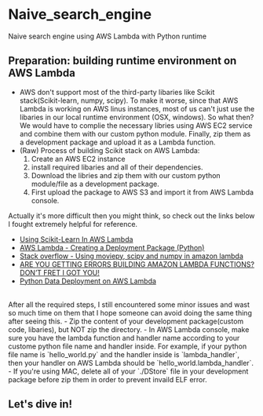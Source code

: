 # Naive_search_engine
Naive search engine using AWS Lambda with Python runtime

## Preparation: building runtime environment on AWS Lambda
- AWS  don't support most of the third-party libaries like Scikit stack(Scikit-learn, numpy, scipy). To make it worse, since that AWS Lambda is working on AWS linus instances, most of us can't just use the libaries in our local runtime environment (OSX, windows). So what then? We would have to complie the necessary libries using AWS EC2 service and combine them with our custom python module. Finally, zip them as a development package and upload it as a Lambda function.
- (Raw) Process of building Scikit stack on AWS Lambda:
  1. Create an AWS EC2 instance
  2. install required libaries and all of their dependencies.
  3. Download the libries and zip them with our custom python module/file as a development package.
  4. First upload the package to AWS S3 and import it from AWS Lambda console.

Actually it's more difficult then you might think, so check out the links below I fought extremely helpful for reference.
- [Using Scikit-Learn In AWS Lambda]
- [AWS Lambda - Creating a Deployment Package (Python)]
- [Stack overflow - Using moviepy, scipy and numpy in amazon lambda] 
- [ARE YOU GETTING ERRORS BUILDING AMAZON LAMBDA FUNCTIONS? DON’T FRET I GOT YOU!]
- [Python Data Deployment on AWS Lambda]

</br>
After all the required steps, I still encountered some minor issues and wast so much time on them that I hope someone can avoid doing the same thing after seeing this.
- Zip the content of your development package(custom code, libaries), but NOT zip the directory.
- In AWS Lambda console, make sure you have the lambda function and handler name according to your custome python file name and handler inside. For example, if your python file name is `hello_world.py` and the handler inside is `lambda_handler`, then your handler on AWS Lambda should be `hello_world.lambda_handler`.
- If you're using MAC, delete all of your `./DStore` file in your development package before zip them in order to prevent invaild ELF error. 

## Let's dive in!



[Using Scikit-Learn In AWS Lambda]: https://serverlesscode.com/post/deploy-scikitlearn-on-lamba/
[AWS Lambda - Creating a Deployment Package (Python)]: http://docs.aws.amazon.com/lambda/latest/dg/lambda-python-how-to-create-deployment-package.html
[Stack overflow - Using moviepy, scipy and numpy in amazon lambda]: http://stackoverflow.com/questions/34749806/using-moviepy-scipy-and-numpy-in-amazon-lambda
[ARE YOU GETTING ERRORS BUILDING AMAZON LAMBDA FUNCTIONS? DON’T FRET I GOT YOU!]:http://www.iheavy.com/2016/02/14/getting-errors-building-amazon-lambda-python-functions-help-howto/
[Python Data Deployment on AWS Lambda]:https://nervous.io/python/aws/lambda/2016/02/17/scipy-pandas-lambda/
